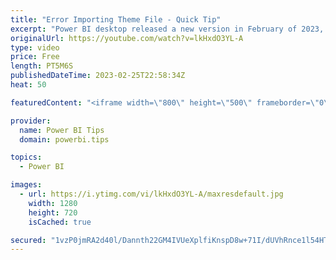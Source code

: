 ```yaml
---
title: "Error Importing Theme File - Quick Tip"
excerpt: "Power BI desktop released a new version in February of 2023, this feature breaks any custom properties observed when uploading a theme file into Power BI desktop.  This video show you how to use the PowerBI.tips theme generator to generate files without any errors.   Use the Theme generator https://themes.powerbi.tips"
originalUrl: https://youtube.com/watch?v=lkHxdO3YL-A
type: video
price: Free
length: PT5M6S
publishedDateTime: 2023-02-25T22:58:34Z
heat: 50

featuredContent: "<iframe width=\"800\" height=\"500\" frameborder=\"0\" src=\"https://www.youtube.com/embed/lkHxdO3YL-A\" allow=\"accelerometer; autoplay; encrypted-media; gyroscope; picture-in-picture\" allowfullscreen></iframe>"

provider:
  name: Power BI Tips
  domain: powerbi.tips

topics:
  - Power BI

images:
  - url: https://i.ytimg.com/vi/lkHxdO3YL-A/maxresdefault.jpg
    width: 1280
    height: 720
    isCached: true

secured: "1vzP0jmRA2d40l/Dannth22GM4IVUeXplfiKnspD8w+71I/dUVhRnce1l54HTRXjErmcp89Dumbg4AESHSDOh8PqLQJw8ZTND8PpHHMWBZiASDro35aGuJJQ2MjDA/QVtdQMBLzl0jBYbl0/jYKO39+NbkEINd/0F/rHYWtHsUZ29Js64as/qFeL+upYRTSByPKtlbC8HlEJ2zv09OPMBm0mH1yQafU/ST6r3e4zmqrQSxiXFnX+Iyfz1TzPNFpcVuOenQdmm93ylSgDNLGmukW2WLC8rMdqCibCZgJOTyxdEyYFrpt+3oTJZlO/MZH6uxoFubREoWIfDDOQWaF1La5N+r9VylM2xZavkrfYvFAwXx26jqoFf2Py4AhoK6EnilEof5te6VkhSca4+vz11yIC3hPKJJozVhgTzgp86os=;3Cip4aT9CiyNxS0Qlwidyw=="
---
```


